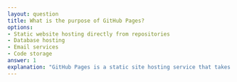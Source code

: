 ```yaml
---
layout: question
title: What is the purpose of GitHub Pages?
options:
- Static website hosting directly from repositories
- Database hosting
- Email services
- Code storage
answer: 1
explanation: "GitHub Pages is a static site hosting service that takes HTML, CSS, and JavaScript files from a repository and publishes them as a website, ideal for documentation and project pages."
---
```

